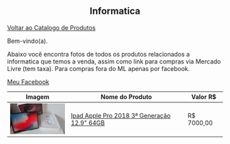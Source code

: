 <center><h2> Informatica</h2></center>

<!--<center><img src="../../../img/muambas/wargames/.jpg" width="350"></center>-->

>

[Voltar ao Catalogo de Produtos](../index.md)

Bem-vindo(a).

Abaixo você encontra fotos de todos os produtos relacionados a informatica que temos a venda, assim como link para compras via Mercado Livre (tem taxa). Para compras fora do ML apenas por facebook.

[Meu Facebook](https://www.facebook.com/bruno.p.longo)

|Imagem|Nome do Produto| Valor R$|
|--|--|--|
|<img src="../../../img/muambas/informatica/ipad/ipadcapa.jpg" width="150">|[Ipad Apple Pro 2018 3ª Generação 12.9" 64GB](./ipad.md)|R$ 7000,00|